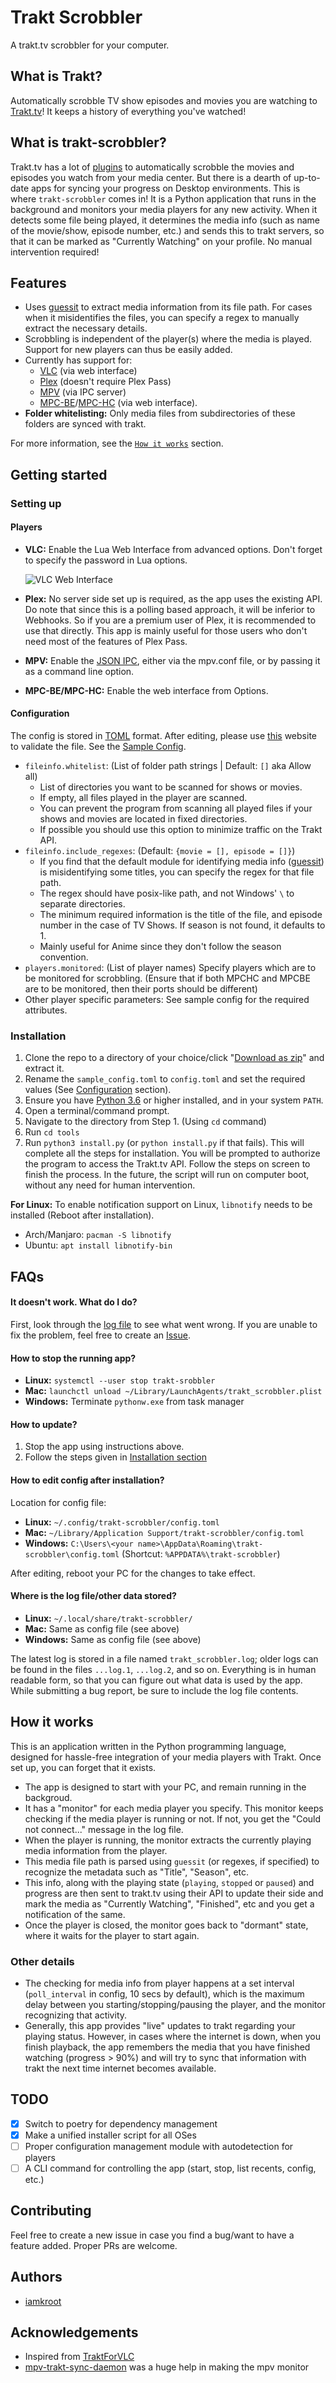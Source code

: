 # Trakt Scrobbler

A trakt.tv scrobbler for your computer.

## What is Trakt?

Automatically scrobble TV show episodes and movies you are watching to [Trakt.tv](https://trakt.tv)! It keeps a history of everything you've watched!

## What is trakt-scrobbler?

Trakt.tv has a lot of [plugins](https://trakt.tv/apps) to automatically scrobble the movies and episodes you watch from your media center. But there is a dearth of up-to-date apps for syncing your progress on Desktop environments. This is where `trakt-scrobbler` comes in! It is a Python application that runs in the background and monitors your media players for any new activity. When it detects some file being played, it determines the media info (such as name of the movie/show, episode number, etc.) and sends this to trakt servers, so that it can be marked as "Currently Watching" on your profile. No manual intervention required!

## Features

* Uses [guessit](https://github.com/guessit-io/guessit) to extract media information from its file path. For cases when it misidentifies the files, you can specify a regex to manually extract the necessary details.
* Scrobbling is independent of the player(s) where the media is played. Support for new players can thus be easily added.
* Currently has support for:
    * [VLC](https://www.videolan.org/vlc/) (via web interface)
    * [Plex](https://www.plex.tv) (doesn't require Plex Pass)
    * [MPV](https://mpv.io) (via IPC server)
    * [MPC-BE](https://sourceforge.net/projects/mpcbe/)/[MPC-HC](https://mpc-hc.org) (via web interface).
* **Folder whitelisting:** Only media files from subdirectories of these folders are synced with trakt.

For more information, see the [`How it works`](#how-it-works) section.

## Getting started

### Setting up

#### Players

* **VLC:** Enable the Lua Web Interface from advanced options. Don't forget to specify the password in Lua options.

    ![VLC Web Interface](https://wiki.videolan.org/images/thumb/VLC_2.0_Activate_HTTP.png/450px-VLC_2.0_Activate_HTTP.png)

* **Plex:** No server side set up is required, as the app uses the existing API. Do note that since this is a polling based approach, it will be inferior to Webhooks. So if you are a premium user of Plex, it is recommended to use that directly. This app is mainly useful for those users who don't need most of the features of Plex Pass.

* **MPV:** Enable the [JSON IPC](https://mpv.io/manual/master/#json-ipc), either via the mpv.conf file, or by passing it as a command line option.

* **MPC-BE/MPC-HC:** Enable the web interface from Options.

#### Configuration

The config is stored in [TOML](https://github.com/toml-lang/toml) format. After editing, please use [this](http://toml-online-parser.ovonick.com/) website to validate the file. See the [Sample Config](sample_config.toml).

* `fileinfo.whitelist`: (List of folder path strings | Default: `[]` aka Allow all)
    * List of directories you want to be scanned for shows or movies.
    * If empty, all files played in the player are scanned.
    * You can prevent the program from scanning all played files if your shows and movies are located in fixed directories.
    * If possible you should use this option to minimize traffic on the Trakt API.
* `fileinfo.include_regexes`: (Default: `{movie = [], episode = []}`)
    * If you find that the default module for identifying media info ([guessit](https://github.com/guessit-io/guessit)) is misidentifying some titles, you can specify the regex for that file path.
    * The regex should have posix-like path, and not Windows' `\` to separate directories.
    * The minimum required information is the title of the file, and episode number in the case of TV Shows. If season is not found, it defaults to 1.
    * Mainly useful for Anime since they don't follow the season convention.
* `players.monitored`: (List of player names)
  Specify players which are to be monitored for scrobbling. (Ensure that if both MPCHC and MPCBE are to be monitored, then their ports should be different)
* Other player specific parameters: See sample config for the required attributes.

### Installation

1. Clone the repo to a directory of your choice/click "[Download as zip](https://github.com/iamkroot/trakt-scrobbler/archive/master.zip)" and extract it.
2. Rename the `sample_config.toml` to `config.toml` and set the required values (See [Configuration](#Configuration) section).
3. Ensure you have [Python 3.6](https://www.python.org/downloads/) or higher installed, and in your system `PATH`.
4. Open a terminal/command prompt.
5. Navigate to the directory from Step 1. (Using `cd` command)
6. Run `cd tools`
7. Run `python3 install.py` (or `python install.py` if that fails). This will complete all the steps for installation. You will be prompted to authorize the program to access the Trakt.tv API. Follow the steps on screen to finish the process. In the future, the script will run on computer boot, without any need for human intervention.

**For Linux:**
To enable notification support on Linux, `libnotify` needs to be installed (Reboot after installation).
* Arch/Manjaro: `pacman -S libnotify`
* Ubuntu: `apt install libnotify-bin`

## FAQs

#### It doesn't work. What do I do?

First, look through the [log file](#where-is-the-log-fileother-data-stored) to see what went wrong. If you are unable to fix the problem, feel free to create an [Issue](https://github.com/iamkroot/trakt-scrobbler/issues).

#### How to stop the running app?

* **Linux:** `systemctl --user stop trakt-srobbler`
* **Mac:** `launchctl unload ~/Library/LaunchAgents/trakt_scrobbler.plist`
* **Windows:** Terminate `pythonw.exe` from task manager

#### How to update?

1. Stop the app using instructions above.
2. Follow the steps given in [Installation section](#installation)

#### How to edit config after installation?

Location for config file:

* **Linux:** `~/.config/trakt-scrobbler/config.toml`
* **Mac:** `~/Library/Application Support/trakt-scrobbler/config.toml`
* **Windows:** `C:\Users\<your name>\AppData\Roaming\trakt-scrobbler\config.toml` (Shortcut: `%APPDATA%\trakt-scrobbler`)

After editing, reboot your PC for the changes to take effect.

#### Where is the log file/other data stored?

* **Linux:** `~/.local/share/trakt-scrobbler/`
* **Mac:** Same as config file (see above)
* **Windows:** Same as config file (see above)

The latest log is stored in a file named `trakt_scrobbler.log`; older logs can be found in the files `...log.1`, `...log.2`, and so on.
Everything is in human readable form, so that you can figure out what data is used by the app. While submitting a bug report, be sure to include the log file contents.

## How it works

This is an application written in the Python programming language, designed for hassle-free integration of your media players with Trakt. Once set up, you can forget that it exists.

* The app is designed to start with your PC, and remain running in the backgroud.
* It has a "monitor" for each media player you specify. This monitor keeps checking if the media player is running or not. If not, you get the "Could not connect..." message in the log file.
* When the player is running, the monitor extracts the currently playing media information from the player.
* This media file path is parsed using `guessit` (or regexes, if specified) to recognize the metadata such as "Title", "Season", etc.
* This info, along with the playing state (`playing`, `stopped` or `paused`) and progress are then sent to trakt.tv using their API to update their side and mark the media as "Currently Watching", "Finished", etc and you get a notification of the same.
* Once the player is closed, the monitor goes back to "dormant" state, where it waits for the player to start again.

### Other details
* The checking for media info from player happens at a set interval (`poll_interval` in config, 10 secs by default), which is the maximum delay between you starting/stopping/pausing the player, and the monitor recognizing that activity.
* Generally, this app provides "live" updates to trakt regarding your playing status. However, in cases where the internet is down, when you finish playback, the app remembers the media that you have finished watching (progress > 90%) and will try to sync that information with trakt the next time internet becomes available.

## TODO

* [x] Switch to poetry for dependency management
* [x] Make a unified installer script for all OSes
* [ ] Proper configuration management module with autodetection for players
* [ ] A CLI command for controlling the app (start, stop, list recents, config, etc.)

## Contributing

Feel free to create a new issue in case you find a bug/want to have a feature added. Proper PRs are welcome.

## Authors

* [iamkroot](https://www.github.com/iamkroot)

## Acknowledgements

* Inspired from [TraktForVLC](https://github.com/XaF/TraktForVLC)
* [mpv-trakt-sync-daemon](https://github.com/stareInTheAir/mpv-trakt-sync-daemon) was a huge help in making the mpv monitor
